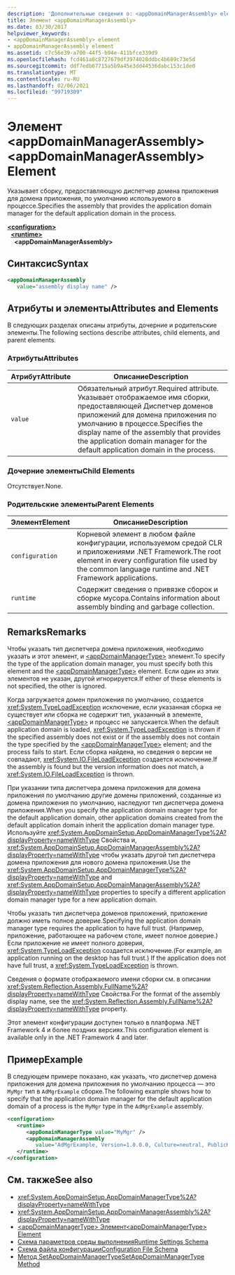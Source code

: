 ```yaml
---
description: 'Дополнительные сведения о: <appDomainManagerAssembly> element'
title: Элемент <appDomainManagerAssembly>
ms.date: 03/30/2017
helpviewer_keywords:
- <appDomainManagerAssembly> element
- appDomainManagerAssembly element
ms.assetid: c7c56e39-a700-44f5-b94e-411bfce339d9
ms.openlocfilehash: fcd461a8c8727679df3974028ddbc4b689c73e5d
ms.sourcegitcommit: ddf7edb67715a5b9a45e3dd44536dabc153c1de0
ms.translationtype: MT
ms.contentlocale: ru-RU
ms.lasthandoff: 02/06/2021
ms.locfileid: "99719309"
---
```

# <a name="appdomainmanagerassembly-element"></a><span data-ttu-id="99a1e-103">Элемент \<appDomainManagerAssembly></span><span class="sxs-lookup"><span data-stu-id="99a1e-103">\<appDomainManagerAssembly> Element</span></span>

<span data-ttu-id="99a1e-104">Указывает сборку, предоставляющую диспетчер домена приложения для домена приложения, по умолчанию используемого в процессе.</span><span class="sxs-lookup"><span data-stu-id="99a1e-104">Specifies the assembly that provides the application domain manager for the default application domain in the process.</span></span>  
  
[**\<configuration>**](../configuration-element.md)\
&nbsp;&nbsp;[**\<runtime>**](runtime-element.md)\
&nbsp;&nbsp;&nbsp;&nbsp;**\<appDomainManagerAssembly>**  
  
## <a name="syntax"></a><span data-ttu-id="99a1e-105">Синтаксис</span><span class="sxs-lookup"><span data-stu-id="99a1e-105">Syntax</span></span>  
  
```xml  
<appDomainManagerAssembly
   value="assembly display name" />  
```  
  
## <a name="attributes-and-elements"></a><span data-ttu-id="99a1e-106">Атрибуты и элементы</span><span class="sxs-lookup"><span data-stu-id="99a1e-106">Attributes and Elements</span></span>  

 <span data-ttu-id="99a1e-107">В следующих разделах описаны атрибуты, дочерние и родительские элементы.</span><span class="sxs-lookup"><span data-stu-id="99a1e-107">The following sections describe attributes, child elements, and parent elements.</span></span>  
  
### <a name="attributes"></a><span data-ttu-id="99a1e-108">Атрибуты</span><span class="sxs-lookup"><span data-stu-id="99a1e-108">Attributes</span></span>  
  
|<span data-ttu-id="99a1e-109">Атрибут</span><span class="sxs-lookup"><span data-stu-id="99a1e-109">Attribute</span></span>|<span data-ttu-id="99a1e-110">Описание</span><span class="sxs-lookup"><span data-stu-id="99a1e-110">Description</span></span>|  
|---------------|-----------------|  
|`value`|<span data-ttu-id="99a1e-111">Обязательный атрибут.</span><span class="sxs-lookup"><span data-stu-id="99a1e-111">Required attribute.</span></span> <span data-ttu-id="99a1e-112">Указывает отображаемое имя сборки, предоставляющей Диспетчер доменов приложений для домена приложения по умолчанию в процессе.</span><span class="sxs-lookup"><span data-stu-id="99a1e-112">Specifies the display name of the assembly that provides the application domain manager for the default application domain in the process.</span></span>|  
  
### <a name="child-elements"></a><span data-ttu-id="99a1e-113">Дочерние элементы</span><span class="sxs-lookup"><span data-stu-id="99a1e-113">Child Elements</span></span>  

 <span data-ttu-id="99a1e-114">Отсутствует.</span><span class="sxs-lookup"><span data-stu-id="99a1e-114">None.</span></span>  
  
### <a name="parent-elements"></a><span data-ttu-id="99a1e-115">Родительские элементы</span><span class="sxs-lookup"><span data-stu-id="99a1e-115">Parent Elements</span></span>  
  
|<span data-ttu-id="99a1e-116">Элемент</span><span class="sxs-lookup"><span data-stu-id="99a1e-116">Element</span></span>|<span data-ttu-id="99a1e-117">Описание</span><span class="sxs-lookup"><span data-stu-id="99a1e-117">Description</span></span>|  
|-------------|-----------------|  
|`configuration`|<span data-ttu-id="99a1e-118">Корневой элемент в любом файле конфигурации, используемом средой CLR и приложениями .NET Framework.</span><span class="sxs-lookup"><span data-stu-id="99a1e-118">The root element in every configuration file used by the common language runtime and .NET Framework applications.</span></span>|  
|`runtime`|<span data-ttu-id="99a1e-119">Содержит сведения о привязке сборок и сборке мусора.</span><span class="sxs-lookup"><span data-stu-id="99a1e-119">Contains information about assembly binding and garbage collection.</span></span>|  
  
## <a name="remarks"></a><span data-ttu-id="99a1e-120">Remarks</span><span class="sxs-lookup"><span data-stu-id="99a1e-120">Remarks</span></span>  

 <span data-ttu-id="99a1e-121">Чтобы указать тип диспетчера домена приложения, необходимо указать и этот элемент, и [\<appDomainManagerType>](appdomainmanagertype-element.md) элемент.</span><span class="sxs-lookup"><span data-stu-id="99a1e-121">To specify the type of the application domain manager, you must specify both this element and the [\<appDomainManagerType>](appdomainmanagertype-element.md) element.</span></span> <span data-ttu-id="99a1e-122">Если один из этих элементов не указан, другой игнорируется.</span><span class="sxs-lookup"><span data-stu-id="99a1e-122">If either of these elements is not specified, the other is ignored.</span></span>  
  
 <span data-ttu-id="99a1e-123">Когда загружается домен приложения по умолчанию, создается <xref:System.TypeLoadException> исключение, если указанная сборка не существует или сборка не содержит тип, указанный в элементе, [\<appDomainManagerType>](appdomainmanagertype-element.md) и процесс не запускается.</span><span class="sxs-lookup"><span data-stu-id="99a1e-123">When the default application domain is loaded, <xref:System.TypeLoadException> is thrown if the specified assembly does not exist or if the assembly does not contain the type specified by the [\<appDomainManagerType>](appdomainmanagertype-element.md) element; and the process fails to start.</span></span> <span data-ttu-id="99a1e-124">Если сборка найдена, но сведения о версии не совпадают, <xref:System.IO.FileLoadException> создается исключение.</span><span class="sxs-lookup"><span data-stu-id="99a1e-124">If the assembly is found but the version information does not match, a <xref:System.IO.FileLoadException> is thrown.</span></span>  
  
 <span data-ttu-id="99a1e-125">При указании типа диспетчера домена приложения для домена приложения по умолчанию другие домены приложений, созданные из домена приложения по умолчанию, наследуют тип диспетчера домена приложения.</span><span class="sxs-lookup"><span data-stu-id="99a1e-125">When you specify the application domain manager type for the default application domain, other application domains created from the default application domain inherit the application domain manager type.</span></span> <span data-ttu-id="99a1e-126">Используйте <xref:System.AppDomainSetup.AppDomainManagerType%2A?displayProperty=nameWithType> Свойства и, <xref:System.AppDomainSetup.AppDomainManagerAssembly%2A?displayProperty=nameWithType> чтобы указать другой тип диспетчера домена приложения для нового домена приложения.</span><span class="sxs-lookup"><span data-stu-id="99a1e-126">Use the <xref:System.AppDomainSetup.AppDomainManagerType%2A?displayProperty=nameWithType> and <xref:System.AppDomainSetup.AppDomainManagerAssembly%2A?displayProperty=nameWithType> properties to specify a different application domain manager type for a new application domain.</span></span>  
  
 <span data-ttu-id="99a1e-127">Чтобы указать тип диспетчера доменов приложений, приложение должно иметь полное доверие.</span><span class="sxs-lookup"><span data-stu-id="99a1e-127">Specifying the application domain manager type requires the application to have full trust.</span></span> <span data-ttu-id="99a1e-128">(Например, приложение, работающее на рабочем столе, имеет полное доверие.) Если приложение не имеет полного доверия, <xref:System.TypeLoadException> создается исключение.</span><span class="sxs-lookup"><span data-stu-id="99a1e-128">(For example, an application running on the desktop has full trust.) If the application does not have full trust, a <xref:System.TypeLoadException> is thrown.</span></span>  
  
 <span data-ttu-id="99a1e-129">Сведения о формате отображаемого имени сборки см. в описании <xref:System.Reflection.Assembly.FullName%2A?displayProperty=nameWithType> Свойства.</span><span class="sxs-lookup"><span data-stu-id="99a1e-129">For the format of the assembly display name, see the <xref:System.Reflection.Assembly.FullName%2A?displayProperty=nameWithType> property.</span></span>  
  
 <span data-ttu-id="99a1e-130">Этот элемент конфигурации доступен только в платформа .NET Framework 4 и более поздних версиях.</span><span class="sxs-lookup"><span data-stu-id="99a1e-130">This configuration element is available only in the .NET Framework 4 and later.</span></span>  
  
## <a name="example"></a><span data-ttu-id="99a1e-131">Пример</span><span class="sxs-lookup"><span data-stu-id="99a1e-131">Example</span></span>  

 <span data-ttu-id="99a1e-132">В следующем примере показано, как указать, что диспетчер домена приложения для домена приложения по умолчанию процесса — это `MyMgr` тип в `AdMgrExample` сборке.</span><span class="sxs-lookup"><span data-stu-id="99a1e-132">The following example shows how to specify that the application domain manager for the default application domain of a process is the `MyMgr` type in the `AdMgrExample` assembly.</span></span>  
  
```xml  
<configuration>  
   <runtime>  
      <appDomainManagerType value="MyMgr" />  
      <appDomainManagerAssembly
         value="AdMgrExample, Version=1.0.0.0, Culture=neutral, PublicKeyToken=6856bccf150f00b3" />  
   </runtime>  
</configuration>  
```  
  
## <a name="see-also"></a><span data-ttu-id="99a1e-133">См. также</span><span class="sxs-lookup"><span data-stu-id="99a1e-133">See also</span></span>

- <xref:System.AppDomainSetup.AppDomainManagerType%2A?displayProperty=nameWithType>
- <xref:System.AppDomainSetup.AppDomainManagerAssembly%2A?displayProperty=nameWithType>
- [<span data-ttu-id="99a1e-134">\<appDomainManagerType> Элемент</span><span class="sxs-lookup"><span data-stu-id="99a1e-134">\<appDomainManagerType> Element</span></span>](appdomainmanagertype-element.md)
- [<span data-ttu-id="99a1e-135">Схема параметров среды выполнения</span><span class="sxs-lookup"><span data-stu-id="99a1e-135">Runtime Settings Schema</span></span>](index.md)
- [<span data-ttu-id="99a1e-136">Схема файла конфигурации</span><span class="sxs-lookup"><span data-stu-id="99a1e-136">Configuration File Schema</span></span>](../index.md)
- [<span data-ttu-id="99a1e-137">Метод SetAppDomainManagerType</span><span class="sxs-lookup"><span data-stu-id="99a1e-137">SetAppDomainManagerType Method</span></span>](../../../unmanaged-api/hosting/iclrcontrol-setappdomainmanagertype-method.md)
